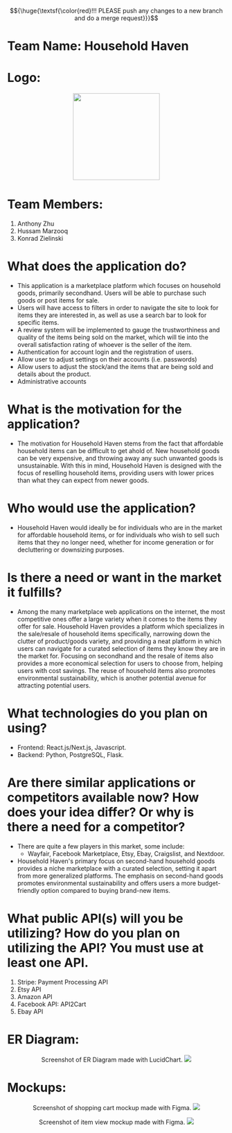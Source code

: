 $${\huge{\textsf{\color{red}!!! PLEASE push any changes to a new branch and do a merge request}}}$$

# Team Name: Household Haven

# Logo:
<p align="center">
  <img width="200" height="200" src="https://github.com/hMRZQ21/Household_Haven/blob/main/templates/assets/Logo.png"/>
</p>

# Team Members: 
1. Anthony Zhu
2. Hussam Marzooq
3. Konrad Zielinski

# What does the application do?
* This application is a marketplace platform which focuses on household goods, primarily secondhand. Users will be able to purchase such goods or post items for sale. 
* Users will have access to filters in order to navigate the site to look for items they are interested in, as well as use a search bar to look for specific items.
* A review system will be implemented to gauge the trustworthiness and quality of the items being sold on the market, which will tie into the overall satisfaction rating of whoever is the seller of the item.
* Authentication for account login and the registration of users.
* Allow user to adjust settings on their accounts (i.e. passwords)
* Allow users to adjust the stock/and the items that are being sold and details about the product.
* Administrative accounts 

# What is the motivation for the application?
* The motivation for Household Haven stems from the fact that affordable household items can be difficult to get ahold of. New household goods can be very expensive, and throwing away any such unwanted goods is unsustainable. With this in mind, Household Haven is designed with the focus of reselling household items, providing users with lower prices than what they can expect from newer goods.

# Who would use the application?
* Household Haven would ideally be for individuals who are in the market for affordable household items, or for individuals who wish to sell such items that they no longer need, whether for income generation or for decluttering or downsizing purposes.

# Is there a need or want in the market it fulfills?
* Among the many marketplace web applications on the internet, the most competitive ones offer a large variety when it comes to the items they offer for sale. Household Haven provides a platform which specializes in the sale/resale of household items specifically, narrowing down the clutter of product/goods variety, and providing a neat platform in which users can navigate for a curated selection of items they know they are in the market for. Focusing on secondhand and the resale of items also provides a more economical selection for users to choose from, helping users with cost savings. The reuse of household items also promotes environmental sustainability, which is another potential avenue for attracting potential users. 

# What technologies do you plan on using?
* Frontend: React.js/Next.js, Javascript.
* Backend: Python, PostgreSQL, Flask.

# Are there similar applications or competitors available now? How does your idea differ? Or why is there a need for a competitor?
* There are quite a few players in this market, some include:
  - Wayfair, Facebook Marketplace, Etsy, Ebay, Craigslist, and Nextdoor.
* Household Haven's primary focus on second-hand household goods provides a niche marketplace with a curated selection, setting it apart from more generalized platforms. The emphasis on second-hand goods promotes environmental sustainability and offers users a more budget-friendly option compared to buying brand-new items.

# What public API(s) will you be utilizing? How do you plan on utilizing the API? You must use at least one API.
1. Stripe: Payment Processing API
2. Etsy  API
3. Amazon API
4. Facebook API: API2Cart
5. Ebay API

# ER Diagram:
<p align="center">
  <alt>Screenshot of ER Diagram made with LucidChart.</alt>
  <img src="https://github.com/hMRZQ21/Household_Haven/blob/main/templates/assets/ER%20Diagram.png"/>
</p>

# Mockups:
<p align="center">
  <alt>Screenshot of shopping cart mockup made with Figma.</alt>
  <img src="https://github.com/hMRZQ21/Household_Haven/blob/main/templates/assets/Mockup%20cart.png"/>
</p>

<p align="center">
  <alt>Screenshot of item view mockup made with Figma.</alt>
  <img src="https://github.com/hMRZQ21/Household_Haven/blob/main/templates/assets/Mockup%20item%20view.png"/>
</p>
